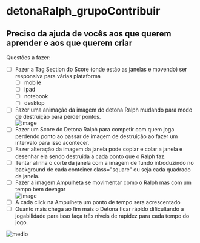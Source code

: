 # detonaRalph_grupoContribuir
## Preciso da ajuda de vocês aos que querem aprender e aos que querem criar

Questões a fazer:
- [ ] Fazer a Tag Section do Score (onde estão as janelas e movendo) ser responsiva para várias plataforma
	- [ ] mobile
	- [ ] ipad
	- [ ] notebook
	- [ ] desktop
- [ ] Fazer uma animação da imagem do detona Ralph mudando para modo de destruição para perder pontos. <br>
![image](https://github.com/user-attachments/assets/d36c9f1e-209c-413e-8881-7e13aa0728a0) <br>
- [ ] Fazer um Score do Detona Ralph para competir com quem joga perdendo ponto ao passar de imagem de destruição ao fazer um intervalo para isso acontecer.
- [ ] Fazer alteração da imagem da janela pode copiar e colar a janela e desenhar ela sendo destruida a cada ponto que o Ralph faz.
- [ ] Tentar alinha o corte da janela com a imagem de fundo introduzindo no background de cada conteiner class="square" ou seja cada quadrado da janela.
- [ ] Fazer a imagem Ampulheta se movimentar como o Ralph mas com um tempo bem devagar <br>
![image](https://github.com/user-attachments/assets/04b2c3ee-51fe-476c-aa84-13896c60a2fd) <br>
- [ ] A cada click na Ampulheta um ponto de tempo sera acrescentado
- [ ] Quanto mais chega ao fim mais o Detona ficar rápido dificultando a jogabilidade para isso faça três niveis de rapidez para cada tempo do jogo.

![medio](https://github.com/user-attachments/assets/3404fb35-6b89-4e60-96ad-f2b22c47f4db)
